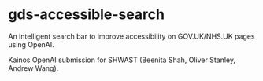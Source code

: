 # gds-accessible-search
An intelligent search bar to improve accessibility on GOV.UK/NHS.UK pages using OpenAI. 

Kainos OpenAI submission for SHWAST (Beenita Shah, Oliver Stanley, Andrew Wang).
